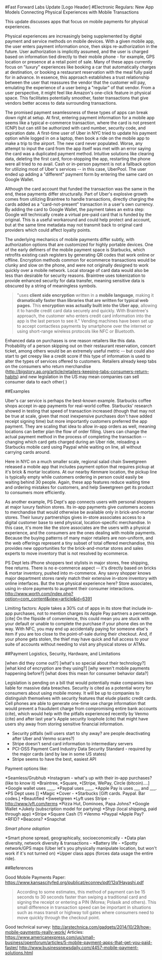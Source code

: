 #Fast Forward Labs Update [Logo Header]
#Electronic Regulars: New App Models Connecting Physical Experiences with Mobile Transactions

This update discusses apps that focus on mobile payments for physical experiences.

Physical experiences are increasingly being supplemented by digital payment and service methods on mobile devices. With a given mobile app, the user enters payment information once, then skips re-authorization in the future. User authorization is implicitly assumed, and the user is charged based on information tied directly to their mobile phone - for example, GPS location or presence at a retail point of sale.  Many of these apps currently focus on "luxury" experiences like booking a car that automatically charges at destination, or booking a restaurant reservation with the meal fully paid for in advance. In essence, this approach establishes a trust relationship between the user that reassures the vendor that the customer will pay, emulating the experience of a user being a "regular" of that vendor. From a user perspective, it might feel like Amazon's one-click feature in physical space. This facilitates potentially smoother, faster transactions that give vendors better access to data surrounding transactions. 

The promised payment seamlessness of these types of apps can break down right at setup. At first, entering payment information for a mobile app seems like a typical e-commerce transaction, where the card is not present (CNP) but can still be authorized with card number, security code, and expiration date. A first-time user of Uber in NYC tried to update his payment option while logged in on a laptop, then book a ride on the mobile app to make a trip to the airport. The new card never populated. Worse, any attempt to input the card from the app itself was met with an error saying the card was a duplicated payment method. Intuitive solutions like clearing data, deleting the first card, force-stopping the app, restarting the phone were all tried to no avail. Cash or in-person payment is not a fallback option for utilizing most of Uber's services -- in this case, UberPool. The user ended up adding a "different" payment form by entering the same card on Google Wallet. 

Although the card account that funded the transaction was the same in the end, these payments differ structurally. Part of Uber's explosive growth comes from utilizing Braintree to handle transactions, directly charging the cards added as a "card-not-present" transaction in a user's own currency. By adding the card to Google Wallet, the payment takes an extra step: Google will technically create a virtual pre-paid card that is funded by the original. This is a useful workaround and could help protect and account, but at the same time metadata may not transmit back to original card providers which could affect loyalty points.

The underlying mechanics of mobile payments differ subtly, with authorization options that are customized for highly portable devices. One of the early definers of the mobile payment space is Starbucks, which retrofits existing cash registers by generating QR codes that work online or offline.  Encryption methods common for ecommerce transactions would be clunky and slow on the phone, and were not originally designed to work quickly over a mobile network. Local storage of card data would also be less than desirable for security reasons. Braintree uses tokenization to provide enhanced security for data transfer, meaning sensitive data is obscured by a string of meaningless symbols. 
> "uses __client side encryption__ written in a __mobile language__, making it __dramatically faster than libraries that are written for typical web pages.__ This __encryption was actually built into the Uber app__, allowing it to handle credit card data securely and quickly. With Braintree's approach, the customer who enters credit card information into the app is the last person to see it."
Vending machines have been set up to accept contactless payments by smartphone over the internet or using short-range wireless protocols like NFC or Bluetooth.

Enhanced data on purchases is one reason retailers like this data. Probability of a person skipping out on their restaurant reservation, concert ticket, among others would be an extremely useful metric -- but could also start to get creepy like a credit score if this type of information is used to alter the types of services offered to customers. Retailers already keep tabs on the consumers who return merchandise (http://bigstory.ap.org/article/retailers-keeping-tabs-consumers-return-habits) and new legislation in the US may mean companies can sell consumer data to each other( )

##Examples

Uber's car service is perhaps the best-known example.  Starbucks coffee shops accept in-app payments for real-world coffee.  Starbucks' research showed in testing that speed of transaction increased (though that may not be true at scale, given that most inexpensive purchases don't have added receipt signing time) but more importantly customers preferred the app payment. They are scaling that idea to allow in-app orders as well, meaning locations can better plan the flow of order filling. Users can change the actual payment method in the process of completing the transaction -- changing which card gets charged during an Uber ride, reloading a Starbucks mobile card using Paypal while waiting on line, all without carrying cards around. 

Here in NYC on a much smaller scale, regional salad chain Sweetgreen released a mobile app that includes payment option that requires pickup at it's brick & mortar locations. At our nearby Kenmare location, the pickup line is typically empty while customers ordering in person could easily be waiting behind 30 people.  Again, these app features reduce waiting time and ordering mistakes for customers, and help Sweetgreen get its product to consumers more efficiently. 

As another example, PS Dept's app connects users with personal shoppers at major luxury fashion stores.  Its in-app payments give customers access to merchandise that would otherwise be available only in brick-and-mortar stores. Their luxury partnerships gives in-store associates access to a digital customer base to send physical, location-specific merchandise. In this case, it's more like the store associates are the users with a physical experience, and the consumers are the ones dealing with mobile payments. Because the buying patterns of many major retailers are non-uniform, and the web offerings represent a tiny subset of total offered merchandise,  this provides new opportunities for the brick-and-mortar stores and sales experts to move inventory that is not resolved by ecommerce. 

PS Dept lets iPhone shoppers text stylists in major stores, free shipping, free returns. There is no e-commerce aspect -- it's directly based on bricks & mortar inventory, pushed into m-commerce. Any savvy shopper knows major department stores rarely match their extensive in-store inventory with online interfaces. But the true physical experience here? Store associates, using in-store payments to augment their consumer interactions. 
http://www.worth.com/index.php?option=com_content&view=article&id=6391

Limiting factors: Apple takes a 30% cut of apps in its store that include in-app purchases, not to mention charges its Apple Pay partners a percentage. [cite] On the flipside of convenience, this could mean you are stuck with your default or unable to complete the purchase if your phone dies on the way. With NFC, you may end up accidentally paying for someone else's item if you are too close to the point-of-sale during their checkout. And, if your phone gets stolen, the thief may have quick and full access to your suite of accounts without needing to visit any physical stores or ATMs. 

##Payment Logistics, Security, Hardware, and Limitations

[when did they come out?]
[what's so special about their technology?]
[what kind of encryption are they using?]
[why weren't mobile payments happening before?]
[what does this mean for consumer behavior data?]

Legislation is pending on a bill that would potentially make companies less liable for massive data breaches. Security is cited as a potential worry for consumers about using mobile money. It will be up to companies to distinguish themselves with security features that elude plastic credit cards. Cell phones are able to generate one-time use charge information that would prevent a fraudulent charge from compromising entire bank accounts (cite), which would help with the pitfalls experienced recently by Venmo (cite) and after last year's Apple security loophole (cite) that might have users shy away from storing sensitive financial information. 

* Security pitfalls (will users start to shy away? are people deactivating after Uber and Venmo scares?) 
* Stripe doesn't send card information to intermediary servers
* PCI-DSS Payment Card Industry Data Security Standard - required by the major cards (and by law in some US states)
* Stripe seems to have the best, easiest API

Payment options like:

*Seamless/Grubhub
*Instagram - what's up with their in-app purchases? (like to know it)
*Braintree, 
*Square, 
*[Stripe, WePay, Circle (bitcoin)....]
*Google wallet uses ____.
*Paypal uses ____.
*Apple Pay is uses ___ and ___.
*PS Dept uses []
*Magic 
*Cover - 
*Starbucks [Gift cards. Paypal. Bar codes.]
*Beautified
*Sweetgreen
*Lyft uses Stripe - http://www.lyft.com/terms
*Pizza Hut, Dominoes, Papa Johns?
*Google Wallet
*Jukely (subscription model for partying)
*Shyp (local shipping, paid through app)
*Stripe
*Square Cash (?) 
*Venmo
*Paypal 
*Apple Pay?
*RFID?
*Beacons?
*Snapchat

*Smart phone adoption*

*Smart phone spread, geographically, socioeconomically -
*Data plan diversity, network diversity & transactions - 
*Battery life - 
*Spotty network/GPS maps (Uber let's you physically manipulate location, but won't work if it's not turned on)
*Upper class apps (forces data usage the entire ride). 

##References 

Good Mobile Payments Paper:
https://www.kansascityfed.org/publicat/econrev/pdf/12q1Hayashi.pdf
>According to some estimates, this
method of payment can be 15 seconds to 30 seconds faster than swiping
a traditional card and signing the receipt or entering a PIN (Morea;
Polasik and others). This small difference in transaction speed can be
important in situations such as mass transit or highway toll gates where
consumers need to move quickly through the checkout point.

Good technical survey:
http://arstechnica.com/gadgets/2014/10/29/how-mobile-payments-really-work/
Articles:
https://www.americanexpress.com/us/small-business/openforum/articles/5-mobile-payment-apps-that-get-you-paid-faster/
http://www.businessnewsdaily.com/4457-mobile-payment-solutions.html

